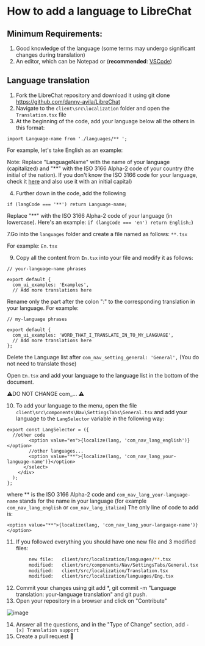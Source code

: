 # How to add a language to LibreChat

## Minimum Requirements:

1. Good knowledge of the language (some terms may undergo significant changes during translation)
2. An editor, which can be Notepad or (**recommended**: [VSCode](https://code.visualstudio.com/download))

## Language translation


1. Fork the LibreChat repository and download it using git clone https://github.com/danny-avila/LibreChat
2. Navigate to the `client\src\localization` folder and open the `Translation.tsx` file
3. At the beginning of the code, add your language below all the others in this format:

`import Language-name from './languages/** ';`

For example, let's take English as an example:

Note: Replace "LanguageName" with the name of your language (capitalized) and "**" with the ISO 3166 Alpha-2 code of your country (the initial of the nation). 
If you don't know the ISO 3166 code for your language, check it [here](https://en.wikipedia.org/wiki/List_of_ISO_3166_country_codes) and also use it with an initial capital)

4. Further down in the code, add the following

`if (langCode === '**') return Language-name;` 

Replace "**" with the ISO 3166 Alpha-2 code of your language (in lowercase). Here's an example: `if (langCode === 'en') return English;`)

7.Go into the `languages` folder and create a file named as follows: `**.tsx`

For example: `En.tsx`

9. Copy all the content from `En.tsx` into your file and modify it as follows:

```
// your-language-name phrases

export default {
  com_ui_examples: 'Examples',
  // Add more translations here
```

Rename only the part after the colon ":" to the corresponding translation in your language. For example:

```
// my-language phrases

export default {
  com_ui_examples: 'WORD_THAT_I_TRANSLATE_IN_TO_MY_LANGUAGE',
  // Add more translations here
};
```

Delete the Language list after `com_nav_setting_general: 'General',` (You do not need to translate those)

Open `En.tsx` and add your language to the language list in the bottom of the document.

⚠️DO NOT CHANGE com_... ⚠️

10. To add your language to the menu, open the file `client\src\components\Nav\SettingsTabs\General.tsx` and add your language to the `LangSelector` variable in the following way:

```
export const LangSelector = ({
  //other code
        <option value="en">{localize(lang, 'com_nav_lang_english')}</option>
        //other languages...
        <option value="**">{localize(lang, 'com_nav_lang_your-language-name')}</option>
      </select>
    </div>
  );
};
```

where ** is the ISO 3166 Alpha-2 code and `com_nav_lang_your-language-name` stands for the name in your language (for example `com_nav_lang_english` or `com_nav_lang_italian`)
The only line of code to add is:

`<option value="**">{localize(lang, 'com_nav_lang_your-language-name')}</option>`

11. If you followed everything you should have one new file and 3 modified files:

```bash
        new file:   client/src/localization/languages/**.tsx            <-----new language
        modified:   client/src/components/Nav/SettingsTabs/General.tsx
        modified:   client/src/localization/Translation.tsx
        modified:   client/src/localization/languages/Eng.tsx
```

12. Commit your changes using git add *, git commit -m "Language translation: your-language translation" and git push.
13. Open your repository in a browser and click on "Contribute"

![image](https://github.com/Berry-13/LibreChat/assets/81851188/ab91cf4b-1830-4419-9d0c-68fcb2fd5f5e)

14. Answer all the questions, and in the "Type of Change" section, add `- [x] Translation support`
15. Create a pull request 🎉
